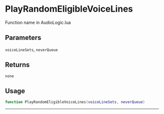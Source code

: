 # PlayRandomEligibleVoiceLines
Function name in AudioLogic.lua
## Parameters
`voiceLineSets`, `neverQueue`
## Returns
`none`
## Usage
```lua
function PlayRandomEligibleVoiceLines(voiceLineSets, neverQueue)
```
---
